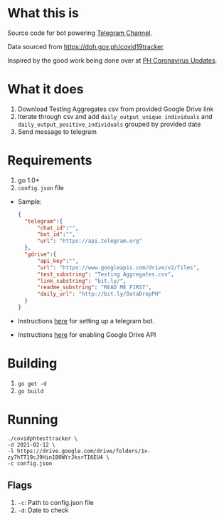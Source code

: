 # What this is

Source code for bot powering [Telegram Channel](https://t.me/covidphtesttracker).

Data sourced from https://doh.gov.ph/covid19tracker.

Inspired by the good work being done over at [PH Coronavirus Updates](https://t.me/phcoronavirus).

# What it does

1. Download Testing Aggregates csv from provided Google Drive link
2. Iterate through csv and add `daily_output_unique_individuals` and `daily_output_positive_individuals` grouped by provided date
3. Send message to telegram

# Requirements

1. go 1.0+
2. `config.json` file

- Sample:

  ```json
  {
    "telegram":{
        "chat_id":"",
        "bot_id":"",
        "url": "https://api.telegram.org"
    },
    "gdrive":{
        "api_key":"",
        "url": "https://www.googleapis.com/drive/v2/files",
        "test_substring": "Testing Aggregates.csv",
        "link_substring": "bit.ly/",
        "readme_substring": "READ ME FIRST",
        "daily_url": "http://bit.ly/DataDropPH"
    }
  }
  ```

- Instructions [here](https://core.telegram.org/bots#3-how-do-i-create-a-bot) for setting up a telegram bot.
- Instructions [here](https://developers.google.com/drive/api/v2/enable-drive-api) for enabling Google Drive API

# Building
1. `go get -d`
2. `go build`

# Running

```
./covidphtesttracker \
-d 2021-02-12 \
-l https://drive.google.com/drive/folders/1x-zy7hTT19cJ9Hin1B0WYrJksrTI6EU4 \
-c config.json
```

## Flags

1. `-c`: Path to config.json file
2. `-d`: Date to check
